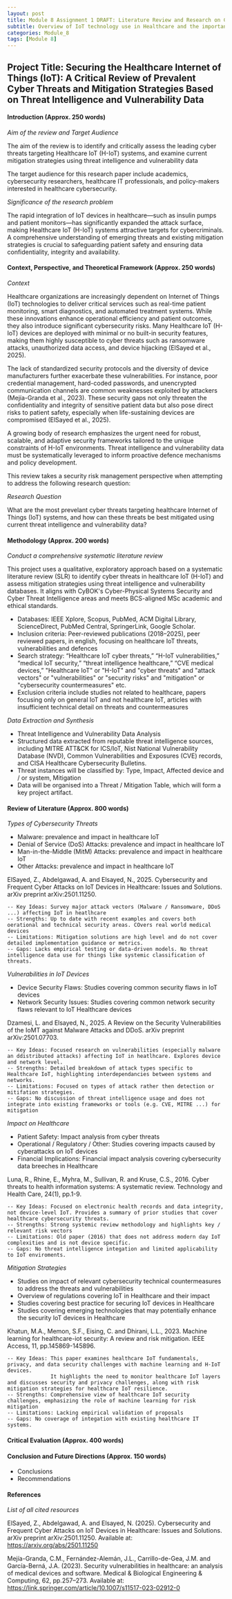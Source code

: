 ```yaml
---
layout: post
title: Module 8 Assignment 1 DRAFT: Literature Review and Research on Cybersecurity Threats in IoT in the Healthcare Sector
subtitle: Overview of IoT technology use in Healthcare and the importance of cybersecurity and protecting patient data. 
categories: Module_8
tags: [Module 8]
---
```


## Project Title: Securing the Healthcare Internet of Things (IoT): A Critical Review of Prevalent Cyber Threats and Mitigation Strategies Based on Threat Intelligence and Vulnerability Data

#### Introduction (Approx. 250 words)

*Aim of the review and Target Audience*

The aim of the review is to identify and critically assess the leading cyber threats targeting Healthcare IoT (H-IoT) systems, and examine current mitigation strategies using threat intelligence and vulnerability data

The target audience for this research paper include academics, cybersecurity researchers, healthcare IT professionals, and policy-makers interested in healthcare cybersecurity. 

*Significance of the research problem*

The rapid integration of IoT devices in healthcare—such as insulin pumps and patient monitors—has significantly expanded the attack surface, making Healthcare IoT (H-IoT) systems attractive targets for cybercriminals. A comprehensive understanding of emerging threats and existing mitigation strategies is crucial to safeguarding patient safety and ensuring data confidentiality, integrity and availability.


#### Context, Perspective, and Theoretical Framework (Approx. 250 words)

*Context*

Healthcare organizations are increasingly dependent on Internet of Things (IoT) technologies to deliver critical services such as real-time patient monitoring, smart diagnostics, and automated treatment systems. While these innovations enhance operational efficiency and patient outcomes, they also introduce significant cybersecurity risks. Many Healthcare IoT (H-IoT) devices are deployed with minimal or no built-in security features, making them highly susceptible to cyber threats such as ransomware attacks, unauthorized data access, and device hijacking (ElSayed et al., 2025).

The lack of standardized security protocols and the diversity of device manufacturers further exacerbate these vulnerabilities. For instance, poor credential management, hard-coded passwords, and unencrypted communication channels are common weaknesses exploited by attackers (Mejía-Granda et al., 2023). These security gaps not only threaten the confidentiality and integrity of sensitive patient data but also pose direct risks to patient safety, especially when life-sustaining devices are compromised (ElSayed et al., 2025).

A growing body of research emphasizes the urgent need for robust, scalable, and adaptive security frameworks tailored to the unique constraints of H-IoT environments. Threat intelligence and vulnerability data must be systematically leveraged to inform proactive defence mechanisms and policy development.

This review takes a security risk management perspective when attempting to address the following research question: 

*Research Question*

What are the most prevelant cyber threats targeting healthcare Internet of Things (IoT) systems, and how can these threats be best mitigated using current threat intelligence and vulnerability data?


#### Methodology (Approx. 200 words)

*Conduct a comprehensive systematic literature review*

This project uses a qualitative, exploratory approach based on a systematic literature review (SLR) to identify cyber threats in healthcare IoT (H-IoT) and assess mitigation strategies using threat intelligence and vulnerability databases. It aligns with CyBOK's Cyber-Physical Systems Security and Cyber Threat Intelligence areas and meets BCS-aligned MSc academic and ethical standards.

- Databases: IEEE Xplore, Scopus, PubMed, ACM Digital Library, ScienceDirect, PubMed Central, SpringerLink, Google Scholar.
- Inclusion criteria: Peer-reviewed publications (2018–2025), peer reviewed papers, in english, focusing on healthcare IoT threats, vulnerabilities and defences 
- Search strategy: “Healthcare IoT cyber threats,” “H-IoT vulnerabilities,” “medical IoT security,” “threat intelligence healthcare,” “CVE medical devices,” "Healthcare IoT" or "H-IoT" and "cyber threats" and "attack vectors" or "vulnerabilities" or "security risks" and "mitigation" or "cybersecurity countermeasures" etc.
- Exclusion criteria include studies not related to healthcare, papers focusing only on general IoT and not healthcare IoT, articles with insufficient technical detail on threats and countermeasures

*Data Extraction and Synthesis*

- Threat Intelligence and Vulnerability Data Analysis
- Structured data extracted from reputable threat intelligence sources, including MITRE ATT&CK for ICS/IoT, Nist National Vulnerability Database (NVD), Common Vulnerabilities and Exposures (CVE) records, and CISA Healthcare Cybersecurity Bulletins.
- Threat instances will be classified by: Type, Impact, Affected device and / or system, Mitigation
- Data will be organised into a Threat / Mitigation Table, which will form a key project artifact.



#### Review of Literature (Approx. 800 words)

*Types of Cybersecurity Threats*

	
- Malware: prevalence and impact in healthcare IoT
- Denial of Service (DoS) Attacks: prevalence and impact in healthcare IoT
- Man-in-the-Middle (MitM) Attacks: prevalence and impact in healthcare IoT
- Other Attacks: prevalence and impact in healthcare IoT

ElSayed, Z., Abdelgawad, A. and Elsayed, N., 2025. Cybersecurity and Frequent Cyber Attacks on IoT Devices in Healthcare: Issues and Solutions. arXiv preprint arXiv:2501.11250.

	-- Key Ideas: Survey major attack vectors (Malware / Ransomware, DDoS ...) affecting IoT in heatlhcare
	-- Strengths: Up to date with recent examples and covers both oerational and technical security areas. COvers real world medical devices 
    -- Limitations: Mitigation solutions are high level and do not cover detailed implementation guidance or metrics.
	-- Gaps: Lacks empirical testing or data-driven models. No threat intelligence data use for things like systemic classification of threats.
	
*Vulnerabilities in IoT Devices*

- Device Security Flaws: Studies covering common security flaws in IoT devices
- Network Security Issues: Studies covering common network security flaws relevant to IoT Healthcare devices
	
Dzamesi, L. and Elsayed, N., 2025. A Review on the Security Vulnerabilities of the IoMT against Malware Attacks and DDoS. arXiv preprint arXiv:2501.07703.	

	-- Key Ideas: Focused research on vulnerabilities (especially malware an ddistributed attacks) affecting IoT in heatlhcare. Explores device and network level.
	-- Strengths: Detailed breakdown of attack types specific to Healthcare IoT, highlighting interdependancies between systems and networks. 
    -- Limitations: Focused on types of attack rather then detection or mitifation strategies.
	-- Gaps: No discussion of threat intelligence usage and does not integrate into existing frameworks or tools (e.g. CVE, MITRE ...) for mitigation


*Impact on Healthcare*

- Patient Safety: Impact analysis from cyber threats
- Operational / Regulatory / Other: Studies covering impacts caused by cyberattacks on IoT devices
- Financial Implications: Financial impact analysis covering cybersecurity data breeches in Healthcare

Luna, R., Rhine, E., Myhra, M., Sullivan, R. and Kruse, C.S., 2016. Cyber threats to health information systems: A systematic review. Technology and Health Care, 24(1), pp.1-9.

	-- Key Ideas: Focused on electronic health records and data integrity, not device-level IoT. Provides a summary of prior studies that cover healthcare cybersecurity threats.
	-- Strengths: Strong systemic review methodology and highlights key / relevant risk vectors  
    -- Limitations: Old paper (2016) that does not address modern day IoT complexities and is not device specific.
	-- Gaps: No threat intelligence integation and limited applicability to IoT enviroments.
	
*Mitigation Strategies*

- Studies on impact of relevant cybersecurity technical countermeasures to address the threats and vulnerabilities
- Overview of regulations covering IoT in Healthcare and their impact
- Studies covering best practice for securing IoT devices in Healthcare
- Studies covering emerging technologies that may potentially enhance the security IoT devices in Healthcare

Khatun, M.A., Memon, S.F., Eising, C. and Dhirani, L.L., 2023. Machine learning for healthcare-iot security: A review and risk mitigation. IEEE Access, 11, pp.145869-145896.

	-- Key Ideas: This paper examines healthcare IoT fundamentals, privacy, and data security challenges with machine learning and H-IoT devices. 
		          It highlights the need to monitor healthcare IoT layers and discusses security and privacy challenges, along with risk mitigation strategies for healthcare IoT resilience.
	-- Strengths: Comprehensive view of healthcare IoT security challenges, emphasizing the role of machine learning for risk mitigation 
    -- Limitations: Lacking empirical validation of proposals
	-- Gaps: No coverage of integation with existing healthcare IT systems.

#### Critical Evaluation (Approx. 400 words)


#### Conclusion and Future Directions (Approx. 150 words)

- Conclusions 
- Recommendations 


#### References

*List of all cited resources*

ElSayed, Z., Abdelgawad, A. and Elsayed, N. (2025). Cybersecurity and Frequent Cyber Attacks on IoT Devices in Healthcare: Issues and Solutions. arXiv preprint arXiv:2501.11250. Available at: https://arxiv.org/abs/2501.11250

Mejía-Granda, C.M., Fernández-Alemán, J.L., Carrillo-de-Gea, J.M. and García-Berná, J.A. (2023). Security vulnerabilities in healthcare: an analysis of medical devices and software. Medical & Biological Engineering & Computing, 62, pp.257–273. Available at: https://link.springer.com/article/10.1007/s11517-023-02912-0